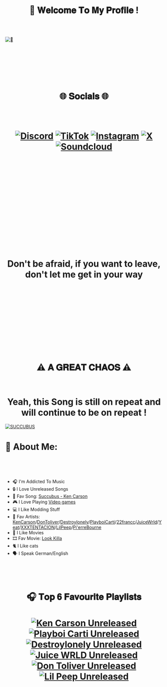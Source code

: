 

<h1 align="center">
  👋 𝐖𝐞𝐥𝐜𝐨𝐦𝐞 𝐓𝐨 𝐌𝐲 𝐏𝐫𝐨𝐟𝐢𝐥𝐞 !
</h1>

<br>
<br>  

[![᲼](https://i.imgur.com/fRZFh6L.png)](<https://discord.com/users/1242188374165426426>)<br>

<br>
<br>
<br>
<br>
<br>
<br>

<h1 align="center">
   🌐 𝐒𝐨𝐜𝐢𝐚𝐥𝐬 🌐 
</h1>
<br>
<br>
<h1 align="center">
	
[![Discord](https://i.imgur.com/GoXdHiK.png)](https://discord.gg/QZMMskPwvj) [![TikTok](https://i.imgur.com/NTeGBws.png)](https://tiktok.com/@real.yungpsycho) [![Instagram](https://i.imgur.com/Lmvh8m4.png)](https://instagram.com/@yungpsycho0) [![X](https://i.imgur.com/9dmmz2Y.png)](https://x.com/@realyungpsycho) [![Soundcloud](https://i.imgur.com/GvFqsYv.png)](https://soundcloud.com/symbiotchaoss)


</h1>

<br>
<br>
<br>
<br>
<br>
<br>
<br>
<br>
<br>
<br>
<br>
<br>
<br>
<br>
<br>
<br>

<h1 align="center">
 Don't be afraid, if you want to leave, don't let me get in your way
</h1>

<br>
<br>
<br>
<br>
<br>
<br>
<br>
<br>
<br>
<br>
<br>
<br>

<h1 align="center">
  ⚠ 𝐀 𝐆𝐑𝐄𝐀𝐓 𝐂𝐇𝐀𝐎𝐒 ⚠
</h1> 
<br>

<h1 align="center">
  Yeah, this Song is still on repeat and will continue to be on repeat !
</h1> 

[![SUCCUBUS](https://i.imgur.com/6ky2Cyb.png)](https://soundcloud.com/kencarson/succubus)

# 💫 About Me:
<br>
<br>
<br>
 
* 🎧 I'm Addicted To Music
* 🔒 I Love Unreleased Songs
* 🤍 Fav Song: [Succubus - Ken Carson](https://soundcloud.com/kencarson/succubus)
* 🎮 I Love Playing [Video games](https://steamcommunity.com/profiles/76561199014072673/games/?tab=all)
* 💻 I Like Modding Stuff
* 🤍 Fav Artists: [KenCarson](https://soundcloud.com/kencarson?utm_source=clipboard&utm_medium=text&utm_campaign=social_sharing)/[DonToliver](https://soundcloud.com/dontoliver?utm_source=clipboard&utm_medium=text&utm_campaign=social_sharing)/[Destroylonely](https://soundcloud.com/destroylonely?utm_source=clipboard&utm_medium=text&utm_campaign=social_sharing)/[PlayboiCarti](https://soundcloud.com/playboicarti?utm_source=clipboard&utm_medium=text&utm_campaign=social_sharing)/[22francc](https://soundcloud.com/22francc?utm_source=clipboard&utm_medium=text&utm_campaign=social_sharing)/[JuiceWrld](https://soundcloud.com/uiceheidd?utm_source=clipboard&utm_medium=text&utm_campaign=social_sharing)/[Yeat](https://soundcloud.com/lilyeat?utm_source=clipboard&utm_medium=text&utm_campaign=social_sharing)/[XXXTENTACION](https://soundcloud.com/jahseh-onfroy?utm_source=clipboard&utm_medium=text&utm_campaign=social_sharing)/[LilPeep](https://soundcloud.com/lil_peep?utm_source=clipboard&utm_medium=text&utm_campaign=social_sharing)/[Pi'erreBourne](https://soundcloud.com/pierrebourne?utm_source=clipboard&utm_medium=text&utm_campaign=social_sharing)
* 🎥 I Like Movies
* 🎞️ Fav Movie: [Look Killa](https://www.imdb.com/title/tt27692178)
* 🐈 I Like cats
* 🗣️ I Speak German/English
</h1>

<br>
<br>
<br>
<h1 align="center">
🎧 𝐓𝐨𝐩 𝟔 𝐅𝐚𝐯𝐨𝐮𝐫𝐢𝐭𝐞 𝐏𝐥𝐚𝐲𝐥𝐢𝐬𝐭𝐬
</h1>
<h1 align="center">
<!-- BEGIN SOUNDCLOUD-CARDS -->

[<img src="https://i.imgur.com/XOxfjJn.png" alt="Ken Carson Unreleased" title="My Top 1 Unreleased Playlist">](https://soundcloud.com/symbiotchaoss/sets/ken-carson-unreleased/s-AcNkxB0uzHi?si=b41cfcb5b94c4c4dac8f5091a3203985&utm_source=clipboard&utm_medium=text&utm_campaign=social_sharing)
[<img src="https://i.imgur.com/EjaF4pb.png" alt="Playboi Carti Unreleased" title="My Top 2 Unreleased Playlist">](https://soundcloud.com/symbiotchaoss/sets/ken-carson-unreleased/s-AcNkxB0uzHi?si=b41cfcb5b94c4c4dac8f5091a3203985&utm_source=clipboard&utm_medium=text&utm_campaign=social_sharing)
[<img src="https://i.imgur.com/3qlGOoM.png" alt="Destroylonely Unreleased" title="My Top 3 Unreleased Playlist">](https://soundcloud.com/symbiotchaoss/sets/ken-carson-unreleased/s-AcNkxB0uzHi?si=b41cfcb5b94c4c4dac8f5091a3203985&utm_source=clipboard&utm_medium=text&utm_campaign=social_sharing)
[<img src="https://i.imgur.com/TMLgCU8.png" alt="Juice WRLD Unreleased" title="My Top 4 Unreleased Playlist">](https://soundcloud.com/symbiotchaoss/sets/ken-carson-unreleased/s-AcNkxB0uzHi?si=b41cfcb5b94c4c4dac8f5091a3203985&utm_source=clipboard&utm_medium=text&utm_campaign=social_sharing)
[<img src="https://i.imgur.com/iw4X9YH.png" alt="Don Toliver Unreleased" title="My Top 5 Unreleased Playlist">](https://soundcloud.com/symbiotchaoss/sets/ken-carson-unreleased/s-AcNkxB0uzHi?si=b41cfcb5b94c4c4dac8f5091a3203985&utm_source=clipboard&utm_medium=text&utm_campaign=social_sharing)
[<img src="https://i.imgur.com/x0e8cS0.png" alt="Lil Peep Unreleased" title="My Top 6 Unreleased Playlist">](https://soundcloud.com/symbiotchaoss/sets/ken-carson-unreleased/s-AcNkxB0uzHi?si=b41cfcb5b94c4c4dac8f5091a3203985&utm_source=clipboard&utm_medium=text&utm_campaign=social_sharing)
<!-- END SOUNDCLOUD-CARDS -->
</h1>

<br>
<br>
<br>
<br>
<br>
